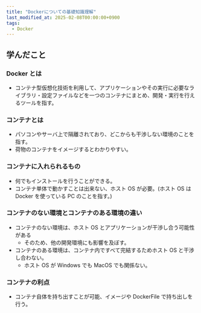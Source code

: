 ```yaml
---
title: "Dockerについての基礎知識理解"
last_modified_at: 2025-02-08T00:00:00+0900
tags:
  - Docker
---
```


## 学んだこと

### Docker とは

- コンテナ型仮想化技術を利用して、アプリケーションやその実行に必要なライブラリ・設定ファイルなどを一つのコンテナにまとめ、開発・実行を行えるツールを指す。

### コンテナとは

- パソコンやサーバ上で隔離されており、どこからも干渉しない環境のことを指す。
- 荷物のコンテナをイメージするとわかりやすい。

### コンテナに入れられるもの

- 何でもインストールを行うことができる。
- コンテナ単体で動かすことは出来ない、ホスト OS が必要。(ホスト OS は Docker を使っている PC のことを指す。)

### コンテナのない環境とコンテナのある環境の違い

- コンテナのない環境は、ホスト OS とアプリケーションが干渉し合う可能性がある
  - そのため、他の開発環境にも影響を及ぼす。
- コンテナのある環境は、コンテナ内ですべて完結するためホスト OS と干渉し合わない。
  - ホスト OS が Windows でも MacOS でも関係ない。

### コンテナの利点

- コンテナ自体を持ち出すことが可能、イメージや DockerFile で持ち出しを行う。
